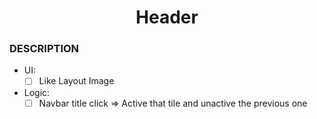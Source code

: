 <h1 align="center">Header</h1>

### DESCRIPTION

- UI:
  - [ ] Like Layout Image
- Logic:
  - [ ] Navbar title click => Active that tile and unactive the previous one
